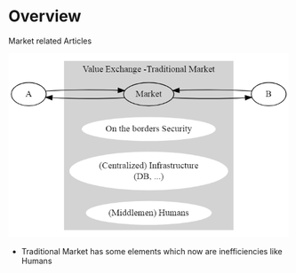 
# Overview 

Market related Articles 

![Traditional Market1](traditional_market1.png)

- Traditional Market has some elements which now are inefficiencies like Humans 

